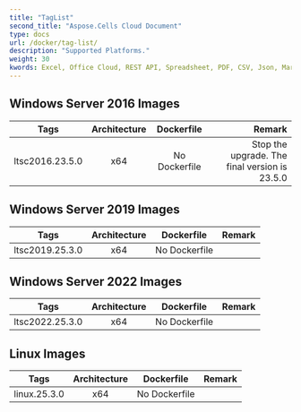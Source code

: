 ```yaml
---
title: "TagList"
second_title: "Aspose.Cells Cloud Document"
type: docs
url: /docker/tag-list/
description: "Supported Platforms."
weight: 30
kwords: Excel, Office Cloud, REST API, Spreadsheet, PDF, CSV, Json, Markdown, TagList
---
```


## Windows Server 2016 Images ##

Tags | Architecture | Dockerfile  | Remark
---|:--:|:--:|---:
ltsc2016.23.5.0 | x64   | No Dockerfile | Stop the upgrade. The final version is 23.5.0

## Windows Server 2019 Images ##

Tags | Architecture | Dockerfile  | Remark
---|:--:|:--:|---:
ltsc2019.25.3.0 | x64   | No Dockerfile |

## Windows Server 2022 Images ##

Tags | Architecture | Dockerfile  | Remark
---|:--:|:--:|---:
ltsc2022.25.3.0 | x64   | No Dockerfile |

## Linux Images ##

Tags | Architecture | Dockerfile  | Remark
---|:--:|:--:|---:
linux.25.3.0 | x64   | No Dockerfile |
